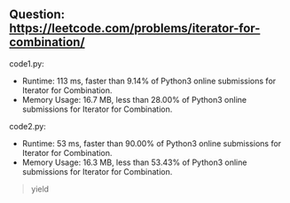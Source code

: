 ## Question: https://leetcode.com/problems/iterator-for-combination/

code1.py:
* Runtime: 113 ms, faster than 9.14% of Python3 online submissions for Iterator for Combination.
* Memory Usage: 16.7 MB, less than 28.00% of Python3 online submissions for Iterator for Combination.

code2.py:
* Runtime: 53 ms, faster than 90.00% of Python3 online submissions for Iterator for Combination.
* Memory Usage: 16.3 MB, less than 53.43% of Python3 online submissions for Iterator for Combination.
> yield